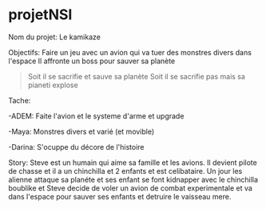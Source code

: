 # projetNSI

Nom du projet:
Le kamikaze


Objectifs:
Faire un jeu avec un avion qui va tuer des monstres divers dans l'espace
Il affronte un boss pour sauver sa planète
>Soit il se sacrifie et sauve sa planète 
>Soit il se sacrifie pas mais sa pianeti explose



Tache:

-ADEM: Faite l'avion et le systeme d'arme et upgrade

-Maya: Monstres divers et varié (et movible)

-Darina: S'ocuppe du décore de l'histoire 

Story:
Steve est un humain qui aime sa famille et les avions. Il devient pilote de chasse et il a un chinchilla et 2 enfants et est celibataire.
Un jour les alienne attaque sa planéte et ses enfant se font kidnapper avec le chinchilla boublike et Steve decide de voler un avion de combat experimentale et va dans l'espace pour sauver ses enfants et detruire le vaisseau mere. 
